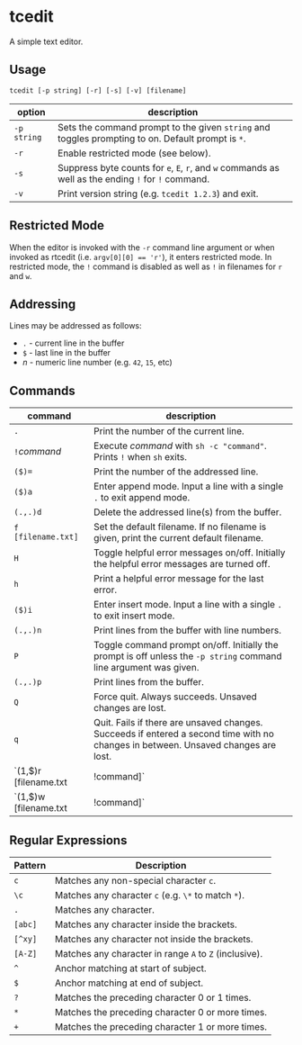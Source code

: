 # tcedit

A simple text editor.

## Usage

```
tcedit [-p string] [-r] [-s] [-v] [filename]
```

| option      | description                                                                                         |
| ----------- | --------------------------------------------------------------------------------------------------- |
| `-p string` | Sets the command prompt to the given `string` and toggles prompting to on. Default prompt is `*`.   |
| `-r`        | Enable restricted mode (see below).                                                                 |
| `-s`        | Suppress byte counts for `e`, `E`, `r`, and `w` commands as well as the ending `!` for `!` command. |
| `-v`        | Print version string (e.g. `tcedit 1.2.3`) and exit.                                                |

## Restricted Mode

When the editor is invoked with the `-r` command line argument or when invoked as rtcedit (i.e. `argv[0][0] == 'r'`),
it enters restricted mode. In restricted mode, the `!` command is disabled as well as `!` in filenames for `r` and `w`.

## Addressing

Lines may be addressed as follows:

* `.` - current line in the buffer
* `$` - last line in the buffer
* _n_ - numeric line number (e.g. `42`, `15`, etc)

## Commands

| command                            | description                                                                                                                       |
| ---------------------------------- | --------------------------------------------------------------------------------------------------------------------------------- |
| `.`                                | Print the number of the current line.                                                                                             |
| `!`*command*                       | Execute *command* with `sh -c "command"`. Prints `!` when `sh` exits.                                                             |
| `($)=`                             | Print the number of the addressed line.                                                                                           |
| `($)a`                             | Enter append mode. Input a line with a single `.` to exit append mode.                                                            |
| `(.,.)d`                           | Delete the addressed line(s) from the buffer.                                                                                     |
| `f [filename.txt]`                 | Set the default filename. If no filename is given, print the current default filename.                                            |
| `H`                                | Toggle helpful error messages on/off. Initially the helpful error messages are turned off.                                        |
| `h`                                | Print a helpful error message for the last error.                                                                                 |
| `($)i`                             | Enter insert mode. Input a line with a single `.` to exit insert mode.                                                            |
| `(.,.)n`                           | Print lines from the buffer with line numbers.                                                                                    |
| `P`                                | Toggle command prompt on/off. Initially the prompt is off unless the `-p string` command line argument was given.                 |
| `(.,.)p`                           | Print lines from the buffer.                                                                                                      |
| `Q`                                | Force quit. Always succeeds. Unsaved changes are lost.                                                                            |
| `q`                                | Quit. Fails if there are unsaved changes. Succeeds if entered a second time with no changes in between. Unsaved changes are lost. |
| `(1,$)r [filename.txt | !command]` | Read the text of a file into the buffer. A filename must be given if one has not been set (either via cmd line args or `f`).      |
| `(1,$)w [filename.txt | !command]` | Write the text to a file. A filename must be given if one has not been set (either via cmd line args or `f`).                     |

## Regular Expressions

| Pattern | Description                                            |
| ------- | ------------------------------------------------------ |
| `c`     | Matches any non-special character `c`.                 |
| `\c`    | Matches any character `c` (e.g. `\*` to match `*`).    |
| `.`     | Matches any character.                                 |
| `[abc]` | Matches any character inside the brackets.             |
| `[^xy]` | Matches any character not inside the brackets.         |
| `[A-Z]` | Matches any character in range `A` to `Z` (inclusive). |
| `^`     | Anchor matching at start of subject.                   |
| `$`     | Anchor matching at end of subject.                     |
| `?`     | Matches the preceding character 0 or 1 times.          |
| `*`     | Matches the preceding character 0 or more times.       |
| `+`     | Matches the preceding character 1 or more times.       |
